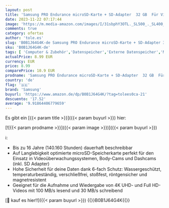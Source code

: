 ```yaml
---
layout: post
title: 'Samsung PRO Endurance microSD-Karte + SD-Adapter  32 GB  Für Videoüberwachungssysteme  Dashcams und Bodycams UHS-I U3  Full HD & 4K UHD  100 MB/s Lesen  40 MB/s Schreiben  MB-MJ32KA/EU'
date: 2023-11-22 07:17:44
image: 'https://m.media-amazon.com/images/I/31sbphY3OTL._SL500_._SL400_.jpg'
comments: true
category: ofertas
author: 'tole.es'
slug: 'B0B1J64G4K-de Samsung PRO Endurance microSD-Karte + SD-Adapter 32 GB Für...'
sku: 'B0B1J64G4K-de'
tags: [ 'Computer & Zubehör','Datenspeicher','Externe Datenspeicher','Micro SD Speicherkarten','Speicherkarten','samsung','🇩🇪', ]
actualPrice: 8.99 EUR
currency: EUR
price: 8.99
comparePrice: 10.9 EUR
prodname: 'Samsung PRO Endurance microSD-Karte + SD-Adapter  32 GB  Für Videoüberwachungssysteme  Dashcams und Bodycams UHS-I U3  Full HD & 4K UHD  100 MB/s Lesen  40 MB/s Schreiben  MB-MJ32KA/EU'
country: 'de'
flag: '🇩🇪'
brand: 'Samsung'
buyurl: 'https://www.amazon.de/dp/B0B1J64G4K/?tag=tolees0ca-21'
descuento: '17.52'
average: '9.91864406779659'
---
```


Es gibt ein [{{< param title >}}]({{< param buyurl >}}) hier:

[![{{< param prodname >}}]({{< param image >}})]({{< param buyurl >}})

ℹ️:

- Bis zu 16 Jahre (140.160 Stunden) dauerhaft beschreibbar
- Auf Langlebigkeit optimierte microSD-Speicherkarte perfekt für den Einsatz in Videoüberwachungssystemen, Body-Cams und Dashcams (inkl. SD Adapter)
- Hohe Sicherheit für deine Daten dank 6-fach Schutz: Wassergeschützt, temperaturbeständig, verschließfrei, stoßfest, röntgensicher und magnetresistent
- Geeignet für die Aufnahme und Wiedergabe von 4K UHD- und Full HD-Videos mit 100 MB/s lesend und 30 MB/s schreibend

[🛒 kauf es hier!!]({{< param buyurl >}})
{{<world>}}B0B1J64G4K{{</world>}}
